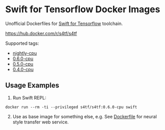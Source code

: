 # Swift for Tensorflow Docker Images

Unofficial Dockerfiles for [Swift for Tensorflow](https://www.tensorflow.org/swift) toolchain.

https://hub.docker.com/r/s4tf/s4tf

Supported tags:
 * [nightly-cpu](nightly/ubuntu/18.04/cpu/Dockerfile)
 * [0.6.0-cpu](0.6/ubuntu/18.04/cpu/Dockerfile)
 * [0.5.0-cpu](0.5/ubuntu/18.04/cpu/Dockerfile)
 * [0.4.0-cpu](0.4/ubuntu/18.04/cpu/Dockerfile)

## Usage Examples

1. Run Swift REPL:
```
docker run --rm -ti --privileged s4tf/s4tf:0.6.0-cpu swift
```

2. Use as base image for something else, 
e.g. See [Dockerfile](https://github.com/vvmnnnkv/s4tf-style-transfer-service/blob/master/Dockerfile) for neural style transfer web service.
